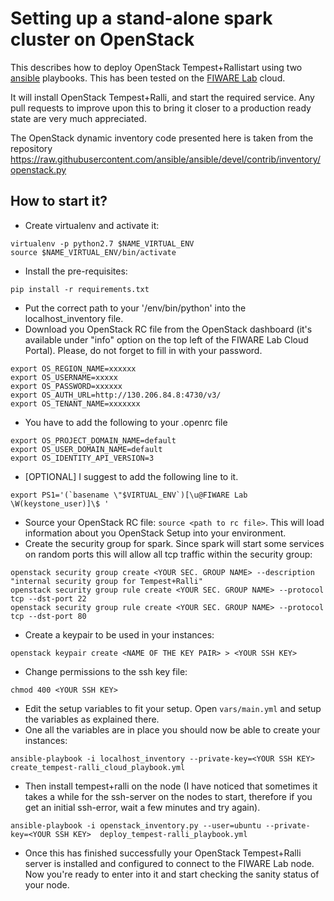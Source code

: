 Setting up a stand-alone spark cluster on OpenStack
===================================================

This describes how to deploy OpenStack Tempest+Rallistart using two [ansible](http://www.ansible.com) 
playbooks. This has been tested on the [FIWARE Lab](https://cloud.lab.fiware.org) 
cloud.

It will install OpenStack Tempest+Ralli, and start the required service. 
Any pull requests to improve upon this to bring it closer to a production ready 
state are very much appreciated.

The OpenStack dynamic inventory code presented here is taken from the repository 
https://raw.githubusercontent.com/ansible/ansible/devel/contrib/inventory/openstack.py

How to start it?
-----------------
- Create virtualenv and activate it:
```
virtualenv -p python2.7 $NAME_VIRTUAL_ENV
source $NAME_VIRTUAL_ENV/bin/activate
```
- Install the pre-requisites:
```
pip install -r requirements.txt
```
- Put the correct path to your '/env/bin/python' into the localhost_inventory file.
- Download you OpenStack RC file from the OpenStack dashboard (it's available under 
"info" option on the top left of the FIWARE Lab Cloud Portal). Please, do not forget 
to fill in with your password.
```
export OS_REGION_NAME=xxxxxx
export OS_USERNAME=xxxxx
export OS_PASSWORD=xxxxxx
export OS_AUTH_URL=http://130.206.84.8:4730/v3/
export OS_TENANT_NAME=xxxxxxx
```
- You have to add the following to your .openrc file
```
export OS_PROJECT_DOMAIN_NAME=default
export OS_USER_DOMAIN_NAME=default
export OS_IDENTITY_API_VERSION=3
```
- [OPTIONAL] I suggest to add the following line to it.
```
export PS1='(`basename \"$VIRTUAL_ENV`)[\u@FIWARE Lab \W(keystone_user)]\$ '
```
- Source your OpenStack RC file: `source <path to rc file>`. This will load information 
about you OpenStack Setup into your environment.
- Create the security group for spark. Since spark will start some services on random 
ports this will allow all tcp traffic within the security group:
```
openstack security group create <YOUR SEC. GROUP NAME> --description "internal security group for Tempest+Ralli"
openstack security group rule create <YOUR SEC. GROUP NAME> --protocol tcp --dst-port 22
openstack security group rule create <YOUR SEC. GROUP NAME> --protocol tcp --dst-port 80
```
- Create a keypair to be used in your instances:
```
openstack keypair create <NAME OF THE KEY PAIR> > <YOUR SSH KEY>
```
- Change permissions to the ssh key file:
```
chmod 400 <YOUR SSH KEY>
```
- Edit the setup variables to fit your setup. Open `vars/main.yml` and setup the 
variables as explained there.
- One all the variables are in place you should now be able to create your instances:
```
ansible-playbook -i localhost_inventory --private-key=<YOUR SSH KEY> create_tempest-ralli_cloud_playbook.yml
```
- Then install tempest+ralli on the node (I have noticed that sometimes it takes a while 
for the ssh-server on the nodes to start, therefore if you get an initial ssh-error, 
wait a few minutes and try again).
```
ansible-playbook -i openstack_inventory.py --user=ubuntu --private-key=<YOUR SSH KEY>  deploy_tempest-ralli_playbook.yml
```
- Once this has finished successfully your OpenStack Tempest+Ralli server is installed and configured 
to connect to the FIWARE Lab node. Now you're ready to enter into it and start checking the sanity
status of your node. 
